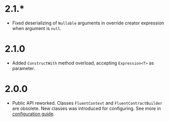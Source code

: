 # 2.1.\*
* Fixed deserializing of `Nullable` arguments in override creator expression when argument is `null`.

# 2.1.0
* Added `ConstructWith` method overload, accepting `Expression<T>` as parameter.

# 2.0.0
* Public API reworked. Classes `FluentContext` and `FluentContractBuilder` are obsolete. New classes was introduced for configuring. See more in [configuration guide](Configuring.md).

